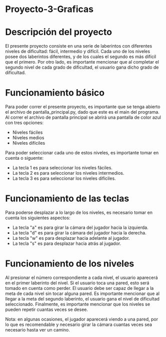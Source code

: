 # Proyecto-3-Graficas

# Descripción del proyecto

El presente proyecto consiste en una serie de laberintos con diferentes niveles de dificultad: fácil, intermedio y difícil. Cada uno de los niveles posee dos laberintos diferentes, y de los cuales el segundo es más difícil que el primero. Por otro lado, es importante mencionar que al completar el segundo nivel de cada grado de dificultad, el usuario gana dicho grado de dificultad.

# Funcionamiento básico

Para poder correr el presente proyecto, es importante que se tenga abierto el archivo de pantalla_principal.py, dado que este es el main del programa. Al correr el archivo de pantalla principal
se abrirá una pantalla de color azul con tres opciones: 

- Niveles fáciles
- Niveles medios 
- Niveles difíciles

Para poder seleccionar cada uno de estos niveles, es importante tomar en cuenta o siguente: 

- La tecla 1 es para seleccionar los niveles fáciles.
- La tecla 2 es para seleccionar los niveles intermedios.
- La tecla 3 es para seleccionar los niveles difíciles.

# Funcionamiento de las teclas

Para poderse desplazar a lo largo de los niveles, es necesario tomar en cuenta los siguientes aspectos: 

- La tecla "a" es para girar la cámara del jugador hacia la izquierda. 
- La tecla "d" es para girar la cámara del jugador hacia la derecha.
- La tecla "w" es para desplazar hacia adelante al jugador.
- La tecla "s" es para desplazar hacia atrás al jugador.

# Funcionamiento de los niveles

Al presionar el número correspondiente a cada nivel, el usuario aparecerá en el primer laberinto del nivel. Si el usuario toca una pared, esto será tomado en cuenta como perder. El usuario debe ser capaz de llegar a la meta de cada nivel sin tocar alguna pared. Es importante mencionar que al llegar a la meta del segundo laberinto, el usuario gana el nivel de dificultad seleccionado. Finalmente, es importante mencionar que los niveles se pueden repetir cuantas veces se desee. 

Nota: en algunas ocasiones, el jugador aparecerá viendo a una pared, por lo que es recomendable y necesario girar la cámara cuantas veces sea necesario hasta ver un camino.
